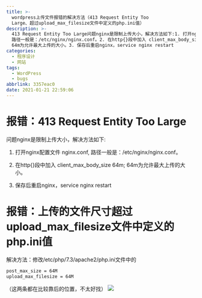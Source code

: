 ```yaml
---
title: >-
  wordpress上传文件报错的解决方法（413 Request Entity Too
  Large、超过upload_max_filesize文件中定义的php.ini值）
description: >-
  413 Request Entity Too Large问题nginx是限制上传大小，解决方法如下:1. 打开nginx配置文件 nginx.conf,
  路径一般是：/etc/nginx/nginx.conf。2. 在http{}段中加入 client_max_body_size 64m;
  64m为允许最大上传的大小。3. 保存后重启nginx，service nginx restart
categories:
  - 程序设计
  - 网站
tags:
  - WordPress
  - bugs
abbrlink: 3357eac0
date: 2021-01-21 22:59:06
---
```


# 报错：413 Request Entity Too Large
问题nginx是限制上传大小，解决方法如下:

1. 打开nginx配置文件 nginx.conf, 路径一般是：/etc/nginx/nginx.conf。

2. 在http{}段中加入 client_max_body_size 64m; 64m为允许最大上传的大小。

3. 保存后重启nginx，service nginx restart

# 报错：上传的文件尺寸超过upload_max_filesize文件中定义的php.ini值
解决方法：修改/etc/php/7.3/apache2/php.ini文件中的
```bash
post_max_size = 64M
upload_max_filesize = 64M
```
（这两条都在比较靠后的位置，不太好找）
![](https://img.mahaofei.com/img/202112231121053-wp-bugfix-1.png)